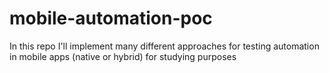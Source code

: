 # mobile-automation-poc

In this repo I'll implement many different approaches for testing automation in mobile apps (native or hybrid) for studying purposes
